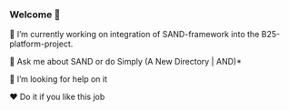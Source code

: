 ### Welcome 👋 

🔭 I’m currently working on integration of SAND-framework into the B25-platform-project. 

💬 Ask me about SAND or do Simply (A New Directory | AND)*

🤔 I’m looking for help on it

❤️ Do it if you like this job

<!--
**Acksop/Acksop** is a ✨ _special_ ✨ repository because its `README.md` (this file) appears on your GitHub profile.

Here are some ideas to get you started:

- 🔭 I’m currently working on ...
- 🌱 I’m currently learning ...
- 👯 I’m looking to collaborate on ...
- 🤔 I’m looking for help with ...
- 💬 Ask me about ...
- 📫 How to reach me: ...
- 😄 Pronouns: ...
- ⚡ Fun fact: ...
-->
